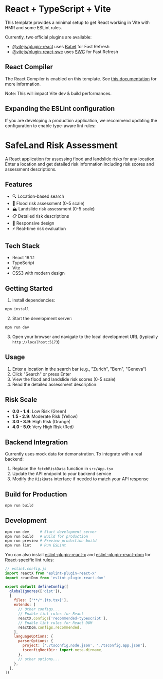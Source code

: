 # React + TypeScript + Vite

This template provides a minimal setup to get React working in Vite with HMR and some ESLint rules.

Currently, two official plugins are available:

- [@vitejs/plugin-react](https://github.com/vitejs/vite-plugin-react/blob/main/packages/plugin-react) uses [Babel](https://babeljs.io/) for Fast Refresh
- [@vitejs/plugin-react-swc](https://github.com/vitejs/vite-plugin-react/blob/main/packages/plugin-react-swc) uses [SWC](https://swc.rs/) for Fast Refresh

## React Compiler

The React Compiler is enabled on this template. See [this documentation](https://react.dev/learn/react-compiler) for more information.

Note: This will impact Vite dev & build performances.

## Expanding the ESLint configuration

If you are developing a production application, we recommend updating the configuration to enable type-aware lint rules:

# SafeLand Risk Assessment

A React application for assessing flood and landslide risks for any location. Enter a location and get detailed risk information including risk scores and assessment descriptions.

## Features

- 🔍 Location-based search
- 🌊 Flood risk assessment (0-5 scale)
- 🏔️ Landslide risk assessment (0-5 scale)
- 📋 Detailed risk descriptions
- 📱 Responsive design
- ⚡ Real-time risk evaluation

## Tech Stack

- React 19.1.1
- TypeScript
- Vite
- CSS3 with modern design

## Getting Started

1. Install dependencies:
```bash
npm install
```

2. Start the development server:
```bash
npm run dev
```

3. Open your browser and navigate to the local development URL (typically `http://localhost:5173`)

## Usage

1. Enter a location in the search bar (e.g., "Zurich", "Bern", "Geneva")
2. Click "Search" or press Enter
3. View the flood and landslide risk scores (0-5 scale)
4. Read the detailed assessment description

## Risk Scale

- **0.0 - 1.4**: Low Risk (Green)
- **1.5 - 2.9**: Moderate Risk (Yellow)
- **3.0 - 3.9**: High Risk (Orange)
- **4.0 - 5.0**: Very High Risk (Red)

## Backend Integration

Currently uses mock data for demonstration. To integrate with a real backend:

1. Replace the `fetchRiskData` function in `src/App.tsx`
2. Update the API endpoint to your backend service
3. Modify the `RiskData` interface if needed to match your API response

## Build for Production

```bash
npm run build
```

## Development

```bash
npm run dev     # Start development server
npm run build   # Build for production
npm run preview # Preview production build
npm run lint    # Run ESLint
```

You can also install [eslint-plugin-react-x](https://github.com/Rel1cx/eslint-react/tree/main/packages/plugins/eslint-plugin-react-x) and [eslint-plugin-react-dom](https://github.com/Rel1cx/eslint-react/tree/main/packages/plugins/eslint-plugin-react-dom) for React-specific lint rules:

```js
// eslint.config.js
import reactX from 'eslint-plugin-react-x'
import reactDom from 'eslint-plugin-react-dom'

export default defineConfig([
  globalIgnores(['dist']),
  {
    files: ['**/*.{ts,tsx}'],
    extends: [
      // Other configs...
      // Enable lint rules for React
      reactX.configs['recommended-typescript'],
      // Enable lint rules for React DOM
      reactDom.configs.recommended,
    ],
    languageOptions: {
      parserOptions: {
        project: ['./tsconfig.node.json', './tsconfig.app.json'],
        tsconfigRootDir: import.meta.dirname,
      },
      // other options...
    },
  },
])
```
